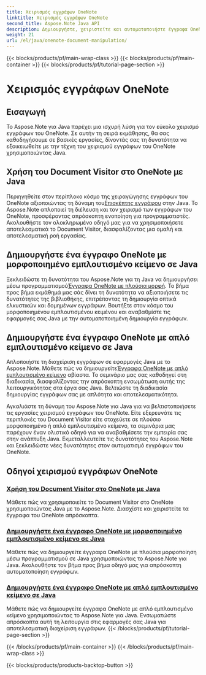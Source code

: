 ```yaml
---
title: Χειρισμός εγγράφων OneNote
linktitle: Χειρισμός εγγράφων OneNote
second_title: Aspose.Note Java API
description: Δημιουργήστε, χειριστείτε και αυτοματοποιήστε έγγραφα OneNote σε Java με το Aspose.Note. Βήμα-βήμα εκμάθηση για το Document Visitor, μορφοποιημένο εμπλουτισμένο κείμενο και δημιουργία εμπλουτισμένου κειμένου.
weight: 21
url: /el/java/onenote-document-manipulation/
---
```


{{< blocks/products/pf/main-wrap-class >}}
{{< blocks/products/pf/main-container >}}
{{< blocks/products/pf/tutorial-page-section >}}

# Χειρισμός εγγράφων OneNote


## Εισαγωγή

Το Aspose.Note για Java παρέχει μια ισχυρή λύση για τον εύκολο χειρισμό εγγράφων του OneNote. Σε αυτήν τη σειρά εκμάθησης, θα σας καθοδηγήσουμε σε βασικές εργασίες, δίνοντάς σας τη δυνατότητα να εξοικειωθείτε με την τέχνη του χειρισμού εγγράφων του OneNote χρησιμοποιώντας Java.

## Χρήση του Document Visitor στο OneNote με Java
 Περιηγηθείτε στον περίπλοκο κόσμο της χειραγώγησης εγγράφων του OneNote αξιοποιώντας τη δύναμη του[Επισκέπτης εγγράφου](./using-document-visitor/) στην Java. Το Aspose.Note απλοποιεί τη διέλευση και τον χειρισμό των εγγράφων του OneNote, προσφέροντας απρόσκοπτη ενοποίηση για προγραμματιστές. Ακολουθήστε τον ολοκληρωμένο οδηγό μας για να χρησιμοποιήσετε αποτελεσματικά το Document Visitor, διασφαλίζοντας μια ομαλή και αποτελεσματική ροή εργασίας. 

## Δημιουργήστε ένα έγγραφο OneNote με μορφοποιημένο εμπλουτισμένο κείμενο σε Java
 Ξεκλειδώστε τη δυνατότητα του Aspose.Note για τη Java να δημιουργήσει μέσω προγραμματισμού[Έγγραφα OneNote με πλούσια μορφή](./create-onenote-document-formatted-rich-text/). Το βήμα προς βήμα εκμάθημά μας σάς δίνει τη δυνατότητα να αξιοποιήσετε τις δυνατότητες της βιβλιοθήκης, επιτρέποντας τη δημιουργία οπτικά ελκυστικών και δομημένων εγγράφων. Βουτήξτε στον κόσμο του μορφοποιημένου εμπλουτισμένου κειμένου και αναβαθμίστε τις εφαρμογές σας Java με την αυτοματοποιημένη δημιουργία εγγράφων.

## Δημιουργήστε ένα έγγραφο OneNote με απλό εμπλουτισμένο κείμενο σε Java
 Απλοποιήστε τη διαχείριση εγγράφων σε εφαρμογές Java με το Aspose.Note. Μάθετε πώς να δημιουργείτε[Έγγραφα OneNote με απλό εμπλουτισμένο κείμενο](./create-onenote-document-simple-rich-text/) αβίαστα. Το σεμινάριο μας σας καθοδηγεί στη διαδικασία, διασφαλίζοντας την απρόσκοπτη ενσωμάτωση αυτής της λειτουργικότητας στα έργα σας Java. Βελτιώστε τη διαδικασία δημιουργίας εγγράφων σας με απλότητα και αποτελεσματικότητα. 

Αγκαλιάστε τη δύναμη του Aspose.Note για Java για να βελτιστοποιήσετε τις εργασίες χειρισμού εγγράφων του OneNote. Είτε εξερευνάτε τις περιπλοκές του Document Visitor είτε στοχεύετε σε πλούσιο μορφοποιημένο ή απλό εμπλουτισμένο κείμενο, τα σεμινάρια μας παρέχουν έναν ολιστικό οδηγό για να αναβαθμίσετε την εμπειρία σας στην ανάπτυξη Java. Εκμεταλλευτείτε τις δυνατότητες του Aspose.Note και ξεκλειδώστε νέες δυνατότητες στον αυτοματισμό εγγράφων του OneNote.
## Οδηγοί χειρισμού εγγράφων OneNote
### [Χρήση του Document Visitor στο OneNote με Java](./using-document-visitor/)
Μάθετε πώς να χρησιμοποιείτε το Document Visitor στο OneNote χρησιμοποιώντας Java με το Aspose.Note. Διασχίστε και χειριστείτε τα έγγραφα του OneNote απρόσκοπτα.
### [Δημιουργήστε ένα έγγραφο OneNote με μορφοποιημένο εμπλουτισμένο κείμενο σε Java](./create-onenote-document-formatted-rich-text/)
Μάθετε πώς να δημιουργείτε έγγραφα OneNote με πλούσια μορφοποίηση μέσω προγραμματισμού σε Java χρησιμοποιώντας το Aspose.Note για Java. Ακολουθήστε τον βήμα προς βήμα οδηγό μας για απρόσκοπτη αυτοματοποίηση εγγράφων.
### [Δημιουργήστε ένα έγγραφο OneNote με απλό εμπλουτισμένο κείμενο σε Java](./create-onenote-document-simple-rich-text/)
Μάθετε πώς να δημιουργείτε έγγραφα OneNote με απλό εμπλουτισμένο κείμενο χρησιμοποιώντας το Aspose.Note για Java. Ενσωματώστε απρόσκοπτα αυτή τη λειτουργία στις εφαρμογές σας Java για αποτελεσματική διαχείριση εγγράφων.
{{< /blocks/products/pf/tutorial-page-section >}}

{{< /blocks/products/pf/main-container >}}
{{< /blocks/products/pf/main-wrap-class >}}

{{< blocks/products/products-backtop-button >}}
